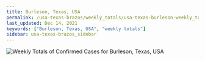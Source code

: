```yaml
---
title: Burleson, Texas, USA
permalink: /usa-texas-brazos/weekly_totals/usa-texas-burleson-weekly_totals.html
last_updated: Dec 14, 2021
keywords: ["Burleson, Texas, USA", "weekly totals"]
sidebar: usa-texas-brazos_sidebar
---
```


![Weekly Totals of Confirmed Cases for Burleson, Texas, USA](/covid_tracker/images/graphs/usa-texas-burleson-weekly_totals_graph.png)

